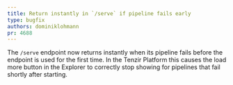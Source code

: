 ```yaml
---
title: Return instantly in `/serve` if pipeline fails early
type: bugfix
authors: dominiklohmann
pr: 4688
---
```


The `/serve` endpoint now returns instantly when its pipeline fails before the
endpoint is used for the first time. In the Tenzir Platform this causes the load
more button in the Explorer to correctly stop showing for pipelines that fail
shortly after starting.

